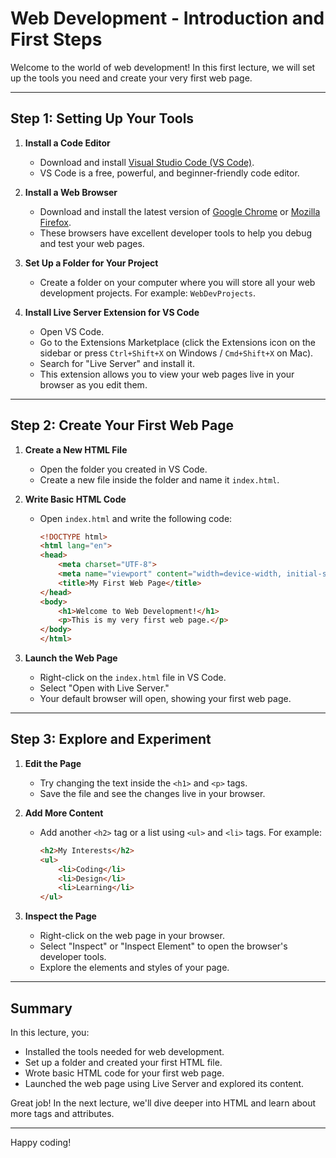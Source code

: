 # Web Development - Introduction and First Steps

Welcome to the world of web development! In this first lecture, we will set up the tools you need and create your very first web page.

---

## Step 1: Setting Up Your Tools

1. **Install a Code Editor**
   - Download and install [Visual Studio Code (VS Code)](https://code.visualstudio.com/).
   - VS Code is a free, powerful, and beginner-friendly code editor.

2. **Install a Web Browser**
   - Download and install the latest version of [Google Chrome](https://www.google.com/chrome/) or [Mozilla Firefox](https://www.mozilla.org/en-US/firefox/new/).
   - These browsers have excellent developer tools to help you debug and test your web pages.

3. **Set Up a Folder for Your Project**
   - Create a folder on your computer where you will store all your web development projects. For example: `WebDevProjects`.

4. **Install Live Server Extension for VS Code**
   - Open VS Code.
   - Go to the Extensions Marketplace (click the Extensions icon on the sidebar or press `Ctrl+Shift+X` on Windows / `Cmd+Shift+X` on Mac).
   - Search for "Live Server" and install it.
   - This extension allows you to view your web pages live in your browser as you edit them.

---

## Step 2: Create Your First Web Page

1. **Create a New HTML File**
   - Open the folder you created in VS Code.
   - Create a new file inside the folder and name it `index.html`.

2. **Write Basic HTML Code**
   - Open `index.html` and write the following code:

     ```html
     <!DOCTYPE html>
     <html lang="en">
     <head>
         <meta charset="UTF-8">
         <meta name="viewport" content="width=device-width, initial-scale=1.0">
         <title>My First Web Page</title>
     </head>
     <body>
         <h1>Welcome to Web Development!</h1>
         <p>This is my very first web page.</p>
     </body>
     </html>
     ```

3. **Launch the Web Page**
   - Right-click on the `index.html` file in VS Code.
   - Select "Open with Live Server."
   - Your default browser will open, showing your first web page.

---

## Step 3: Explore and Experiment

1. **Edit the Page**
   - Try changing the text inside the `<h1>` and `<p>` tags.
   - Save the file and see the changes live in your browser.

2. **Add More Content**
   - Add another `<h2>` tag or a list using `<ul>` and `<li>` tags. For example:

     ```html
     <h2>My Interests</h2>
     <ul>
         <li>Coding</li>
         <li>Design</li>
         <li>Learning</li>
     </ul>
     ```

3. **Inspect the Page**
   - Right-click on the web page in your browser.
   - Select "Inspect" or "Inspect Element" to open the browser's developer tools.
   - Explore the elements and styles of your page.

---

## Summary

In this lecture, you:
- Installed the tools needed for web development.
- Set up a folder and created your first HTML file.
- Wrote basic HTML code for your first web page.
- Launched the web page using Live Server and explored its content.

Great job! In the next lecture, we'll dive deeper into HTML and learn about more tags and attributes.

---

Happy coding!